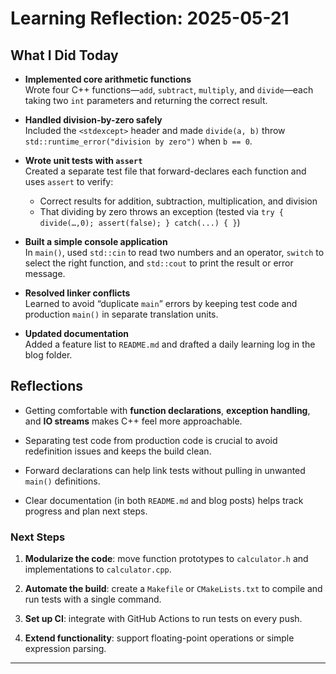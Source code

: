 # Learning Reflection: 2025-05-21

## What I Did Today
- **Implemented core arithmetic functions**  
  Wrote four C++ functions—`add`, `subtract`, `multiply`, and `divide`—each taking two `int` parameters and returning the correct result.  

- **Handled division-by-zero safely**  
  Included the `<stdexcept>` header and made `divide(a, b)` throw `std::runtime_error("division by zero")` when `b == 0`. 

- **Wrote unit tests with `assert`**  
  Created a separate test file that forward-declares each function and uses `assert` to verify:  
  - Correct results for addition, subtraction, multiplication, and division  
  - That dividing by zero throws an exception (tested via `try { divide(…,0); assert(false); } catch(...) { }`)  

- **Built a simple console application**  
  In `main()`, used `std::cin` to read two numbers and an operator, `switch` to select the right function, and `std::cout` to print the result or error message.  

- **Resolved linker conflicts**  
  Learned to avoid “duplicate `main`” errors by keeping test code and production `main()` in separate translation units.  

- **Updated documentation**  
  Added a feature list to `README.md` and drafted a daily learning log in the blog folder.

## Reflections
- Getting comfortable with **function declarations**, **exception handling**, and **IO streams** makes C++ feel more approachable. 

- Separating test code from production code is crucial to avoid redefinition issues and keeps the build clean.  

- Forward declarations can help link tests without pulling in unwanted `main()` definitions.  

- Clear documentation (in both `README.md` and blog posts) helps track progress and plan next steps.

### Next Steps
1. **Modularize the code**: move function prototypes to `calculator.h` and implementations to `calculator.cpp`. 

2. **Automate the build**: create a `Makefile` or `CMakeLists.txt` to compile and run tests with a single command.  

3. **Set up CI**: integrate with GitHub Actions to run tests on every push.  

4. **Extend functionality**: support floating-point operations or simple expression parsing.  

---  
